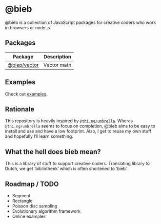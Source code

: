# @bieb

@bieb is a collection of JavaScript packages for creative coders who work in browsers or node.js.

## Packages

| Package | Description |
| ------- | ----------- |
| [@biep/vector](./packages/vector) | Vector math |

## Examples

Check out [examples](./examples/README.md).

## Rationale

This repository is heavily inspired by [`@thi.ng/umbrella`](https://github.com/thi-ng/umbrella). Wheras `@thi.ng/umbrella` seems to focus on completion, @bieb aims to be easy to install and use and have a low footprint. Also, I get to reuse my own stuff and hopefully I’ll learn something.

## What the hell does bieb mean?

This is a library of stuff to support creative coders. Translating library to Dutch, we get ‘bibliotheek’ which is often shortened to ‘bieb’.

## Roadmap / TODO

- Segment
- Rectangle
- Poisson disc sampling
- Evolutionary algorithm framework
- Online examples
